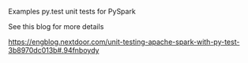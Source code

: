 Examples py.test unit tests for PySpark

See this blog for more details

https://engblog.nextdoor.com/unit-testing-apache-spark-with-py-test-3b8970dc013b#.94fnboydy
